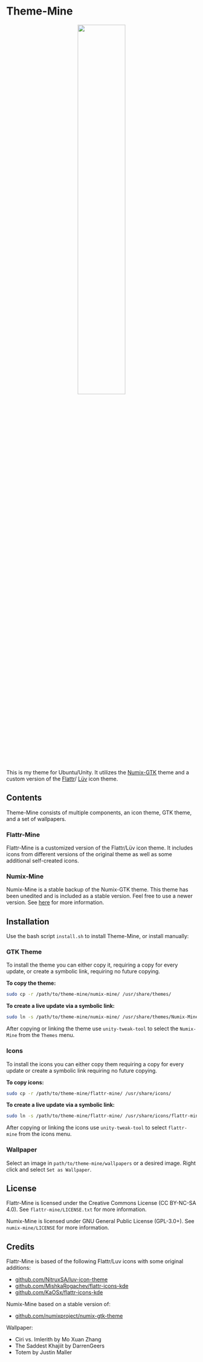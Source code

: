 # Theme-Mine

<p align="center"><img src="./flattr-mine/flattr-mine.png" width="50%"></p>

This is my theme for Ubuntu/Unity. It utilizes the
[Numix-GTK](https://github.com/numixproject/numix-gtk-theme) theme and a
custom version of the
[Flattr](https://github.com/KaOSx/flattr-icons-kde)/
[Lüv](https://github.com/NitruxSA/luv-icon-theme) icon theme.

## Contents

Theme-Mine consists of multiple components, an icon theme, GTK theme, and a set
of wallpapers.

### Flattr-Mine
Flattr-Mine is a customized version of the Flattr/Lüv icon theme. It includes
icons from different versions of the original theme as well as some additional
self-created icons.

### Numix-Mine
Numix-Mine is a stable backup of the Numix-GTK theme. This theme has been
unedited and is included as a stable version. Feel free to use a
newer version. See [here](https://github.com/numixproject/numix-gtk-theme)
for more information.

## Installation

Use the bash script `install.sh` to install Theme-Mine, or install manually:

### GTK Theme
To install the theme you can either copy it, requiring a copy for every
update, or create a symbolic link, requiring no future copying.

**To copy the theme:**
```bash
sudo cp -r /path/to/theme-mine/numix-mine/ /usr/share/themes/
```

**To create a live update via a symbolic link:**
```bash
sudo ln -s /path/to/theme-mine/numix-mine/ /usr/share/themes/Numix-Mine
```

After copying or linking the theme use `unity-tweak-tool` to select the
`Numix-Mine` from the `Themes` menu.

### Icons
To install the icons you can either copy them requiring a copy for every
update or create a symbolic link requiring no future copying.

**To copy icons:**
```bash
sudo cp -r /path/to/theme-mine/flattr-mine/ /usr/share/icons/
```

**To create a live update via a symbolic link:**
```bash
sudo ln -s /path/to/theme-mine/flattr-mine/ /usr/share/icons/flattr-mine
```

After copying or linking the icons use `unity-tweak-tool` to select
`flattr-mine` from the icons menu.

<!-- ### Launcher
To remove the bubble around the launcher icons:

```bash
sudo cp /usr/share/unity/icons/* path/to/theme-mine/launcher/Backup_Icons/
sudo cp /path/to/theme-mine/launcher/New_Icons/* /usr/share/unity/icons/
```

The first command is to make a backup of the originals in case something goes
wrong or you want the originals back. The second command then replaces the
default launcher icons with the new ones.

#### To Restore Original Launcher Icons

```bash
sudo cp path/to/theme-mine/launcher/Backup_Icons/* /usr/share/unity/icons/
```

This command requires that you executed command one above to backup the
original launcher icons. -->

### Wallpaper
Select an image in `path/to/theme-mine/wallpapers` or a desired image.
Right click and select `Set as Wallpaper`.

## License

Flattr-Mine is licensed under the Creative Commons License (CC BY-NC-SA 4.0).
See `flattr-mine/LICENSE.txt` for more information.

Numix-Mine is licensed under GNU General Public License (GPL-3.0+).
See `numix-mine/LICENSE` for more information.

## Credits

Flattr-Mine is based of the following Flattr/Luv icons with some original additions:
* [github.com/NitruxSA/luv-icon-theme](https://github.com/NitruxSA/luv-icon-theme)
* [github.com/MishkaRogachev/flattr-icons-kde](https://github.com/MishkaRogachev/flattr-icons-kde)
* [github.com/KaOSx/flattr-icons-kde](https://github.com/KaOSx/flattr-icons-kde)

Numix-Mine based on a stable version of:
* [github.com/numixproject/numix-gtk-theme](https://github.com/numixproject/numix-gtk-theme)

Wallpaper:
* Ciri vs. Imlerith by Mo Xuan Zhang
* The Saddest Khajiit by DarrenGeers
* Totem by Justin Maller
